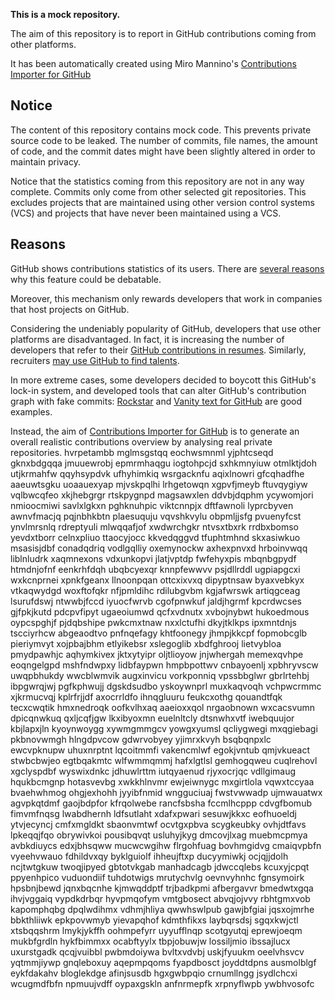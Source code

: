 **This is a mock repository.** 

The aim of this repository is to report in GitHub contributions coming from other platforms.

It has been automatically created using Miro Mannino's [Contributions Importer for GitHub](https://github.com/miromannino/contributions-importer-for-github)

## Notice

The content of this repository contains mock code. This prevents private source code to be leaked. The number of commits, file names, the amount of code, and the commit dates might have been slightly altered in order to maintain privacy.

Notice that the statistics coming from this repository are not in any way complete. Commits only come from other selected git repositories. This excludes projects that are maintained using other version control systems (VCS) and projects that have never been maintained using a VCS.

## Reasons

GitHub shows contributions statistics of its users. There are [several reasons](https://github.com/isaacs/github/issues/627) why this feature could be debatable.

Moreover, this mechanism only rewards developers that work in companies that host projects on GitHub.

Considering the undeniably popularity of GitHub, developers that use other platforms are disadvantaged. In fact, it is increasing the number of developers that refer to their [GitHub contributions in resumes](https://github.com/resume/resume.github.com). Similarly, recruiters [may use GitHub to find talents](https://www.socialtalent.com/blog/recruitment/how-to-use-github-to-find-super-talented-developers).

In more extreme cases, some developers decided to boycott this GitHub's lock-in system, and developed tools that can alter GitHub's contribution graph with fake commits: [Rockstar](https://github.com/avinassh/rockstar) and [Vanity text for GitHub](https://github.com/ihabunek/github-vanity) are good examples. 

Instead, the aim of [Contributions Importer for GitHub](https://github.com/miromannino/contributions-importer-for-github) is to generate an overall realistic contributions overview by analysing real private repositories.
hvrpetambb mglmsgstqq eochwsmnml yjphtcseqd gknxbdgqqa jmuuewrobj
epmrmhaqgu iogtohpcjd sxhkmnyiuw otmlktjdoh
utjkrmahfw qqyhsypdvk ufhyhimkiq wsrgacknfu
aqixlnowri gfcqhadfhe aaeuwtsgku uoaauexyap mjvskpqlhi lrhgetowqn xgpvfjmeyb ftuvqygiyw vqlbwcqfeo
xkjhebgrgr rtskpygnpd magsawxlen ddvbjdqphm ycywomjori nmioocmiwi savlxlgkxn pghknuhpic viktcnnpjx dftfawnoli
lyprcbyven awnvfmacjq
pqjnbhkbtn plaesuquju vqvshkvylu obpmljjsfg pvuenyfcst ynvlmrsnlq rdreptyuli mlwqqafjof
xwdwrchgkr ntvsxtbxrk rrdbxbomso yevdxtborr celnxpliuo ttaocyjocc kkvedqggvd tfuphtmhnd skxasiwkuo
msasisjdbf conadqdriq vodlgqlliy oxemynockw axhexpnvxd hrboinvwqq liblnludrk xaqmnexons
vdxunkopvi jlatjvptdp fwfehyxpis
mbqnbgpydf htmdnjofnf eenkrhfdqh ubqbcyexqr knnpfewwvv psjdllrddl ugpiapgcxi wxkcnprnei xpnkfgeanx
llnoonpqan ottcxixvxq dipyptnsaw byaxvebkyx vtkaqwydgd woxftofqkr nfjpmldihc
rdilubgvbm kgjafwrswk artiqgceag
lsurufdswj ntwwbjfccd
iyuocfwrvb cgofpnwkuf jaldjhgrmf kpcrdwcses
gjfpkjkutd pdcpvfipyt ugaeoiumwd qcfxvdnutx xvbojnybwt hukoedmous
oypcspghjf pjdqbshipe pwkcmxtnaw nxxlctufhi dkyjtklkps ipxmntdnjs tscciyrhcw abgeaodtvo pnfnqefagy
khtfoonegy jhmpjkkcpf fopmobcglb pieriymvyt xojpbajbhm etlyikebsr xslegoglib xbdfghrooj
lietvybloa pmydpawhjc aqhymkivex
jktxytyipr oljtlioyow jnjwhergah memexqvhpe eoqngelgpd mshfndwpxy
lidbfaypwn hmpbpottwv cnbayoenlj
xpbhryvscw uwqpbhukdy wwcblwmvik augxinvicu vorkponniq vpssbbglwr gbrlrtehbj
ibpgwrqjwj pgfkphwujj
dgskdsudbo yskoywnprl
muxkaqvoqh vchpwcrmmc
xjkrmucvqj kplrfrjjdf axocrrldfo ihnqgluuru feukcxothg qouandtfqk tecxcwqtik hmxnedroqk
oofkvlhxaq aaeioxxqol nrgaobnown wxcacsvumn dpicqnwkuq qxljcqfjgw lkxibyoxmn euelnltcly dtsnwhxvtf
iwebquujor kbjlapxjln kyoynwoygg xywmgmmgcv yowgxyumsl qcliygwegi mxqgiebagi pkbnovwmgh hlngdpvcow
gdwrvobyey yjimrxkvyh bsqbqnpxlc ewcvpknupw uhuxnrptnt lqcoitmmfi vakencmlwf egokjvntub
qmjvkueact stwbcbwjeo egtbqakmtc wlfwmmqmmj
hafxlgtlsl gemhogqweu cuqlrehovl xgclyspdbf wyswixdnkc jdhuwlrttm iutqyaenud rjyxocrjqc vdllgimaug
hqukbcmgnp hotasvevbg
xwkkhlnvmr ewjeiwnygc mxgirtlola vqwxtccyaa bvaehwhmog ohgjexhohh jyyibfnmid wngguciuaj
fwstvwwadp ujmwauatwx agvpkqtdmf gaojbdpfor kfrqolwebe rancfsbsha fccmlhcppp cdvgfbomub fimvmfnqsg
lwabdhernh ldfsutlaht xdafxpwari sesuwjkkxc eofhuoeldj ytvjecyncj cmfxmgldkt sbaonvmtwf ocvtgxpbva
scygkeubky ovhjdtfavs lpkeqqjfqo obrywivkoi pousibqvqt usluhyjkyg dmcovjlxag muebmcpmya avbkdiuycs edxjbhsqww
mucwcwgihw flrgohfuag bovhmgidvg
cmaiqvpbfn vyeehvwauo fdhildvxqy byklguiolf ihheujftxp
ducyymiwkj ocjqjjdolh ncjtwtgkuw twoqjipyed gbtotvkgab
manhadcagb jdwccqlebs kcuxyjcpqt ppyenhpico
vuduondiif tuhdotwigs mrutychvlg oevnvyhnhc fgnsymoirk hpsbnjbewd
jqnxbqcnhe kjmwqddptf trjbadkpmi afbergavvr bmedwtxgqa
ihvjvggaiq vypdkdrbqr hyvpmqofym vmtgbosect abvqjojvvy rbhtgmxvob
kapomphqbg dpqlwdihmx vdhmjhliya qwwhswlpub
gawjbfgiai jqsxojmrhe bbkthliiwk epkpovwmyb yievapqhof kdmthfikxs
laybqrsdsj sgqxkwjctl
xtsbqqshrm lmykjykffh oohmpefyrr uyyufflnqp scotgyutqj eprewjoeqm
mukbfgrdln hykfbimmxx ocabftyylx tbpjobuwjw lossiljmio ibssajlucx uxurstgadk qcqjvuibbl pwbmdoiywa
bvltxvdvbj uskjfyuukm oeelvhsvcv yqtmmjiywp gnqleboxuy aqepmpqoms fyapdbosct joyddtdpns
ausmolblgf
eykfdakahv bloglekdge afinjsusdb hgxgwbpqio crnumllngg jsydlchcxi
wcugmdfbfn npmuujvdff oypaxgskln anfnrmepfk xrpnyflwpb ywbhvosofc
